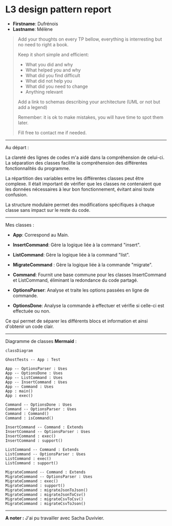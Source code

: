 # L3 design pattern report

- **Firstname**: Dufrénois
- **Lastname**: Mélène


> Add your thoughts on every TP bellow, everything is interresting but no need to right a book.
> 
> Keep it short simple and efficient:
> 
> - What you did and why
> - What helped you and why
> - What did you find difficult
> - What did not help you
> - What did you need to change
> - Anything relevant
> 
> Add a link to schemas describing your architecture (UML or not but add a legend)
> 
> Remember: it is ok to make mistakes, you will have time to spot them later.
> 
> Fill free to contact me if needed.

---
Au départ : 

La clareté des lignes de codes m'a aidé dans la compréhension de celui-ci.
La séparation des classes facilite la compréhension des différentes fonctionnalités du programme.

La répartition des variables entre les différentes classes peut être complexe.
Il était important de vérifier que les classes ne contenaient que les données nécessaires à leur bon fonctionnement, évitant ainsi toute confusion.

La structure modulaire permet des modifications spécifiques à chaque classe sans impact sur le reste du code.

---
Mes classes :

- **App**: Correspond au Main.

- **InsertCommand**: Gère la logique liée à la command "insert".

- **ListCommand**: Gère la logique liée à la command "list".

- **MigrateCommand** : Gère la logique liée à la commande "migrate".

- **Command**: Fournit une base commune pour les classes InsertCommand et ListCommand, éliminant la redondance du code partagé.

- **OptionsParser**: Analyse et traite les options passées en ligne de commande.

- **OptionsDone**: Analyse la commande à effectuer et vérifie si celle-ci est effectuée ou non.

Ce qui permet de séparer les différents blocs et information et ainsi d'obtenir un code clair.

---
Diagramme de classes **Mermaid** :

    classDiagram

    GhostTests -- App : Test
    
    App -- OptionsParser : Uses
    App -- OptionsDone : Uses
    App -- ListCommand : Uses
    App -- InsertCommand : Uses
    App -- Command : Uses
    App : main()
    App : exec()
    
    Command -- OptionsDone : Uses
    Command -- OptionsParser : Uses  
    Command : Command()
    Command : isCommand()
    
    InsertCommand -- Command : Extends
    InsertCommand -- OptionsParser : Uses
    InsertCommand : exec()
    InsertCommand : support()

    ListCommand -- Command : Extends
    ListCommand -- OptionsParser : Uses
    ListCommand : exec()
    ListCommand : support()

    MigrateCommand -- Command : Extends
    MigrateCommand -- OptionsParser : Uses
    MigrateCommand : exec()
    MigrateCommand : support()
    MigrateCommand : migrateJsonToJson()
    MigrateCommand : migrateJsonToCsv()
    MigrateCommand : migrateCsvToCsv()
    MigrateCommand : migrateCsvToJson()

---
**A noter :** 
J'ai pu travailler avec Sacha Duvivier.